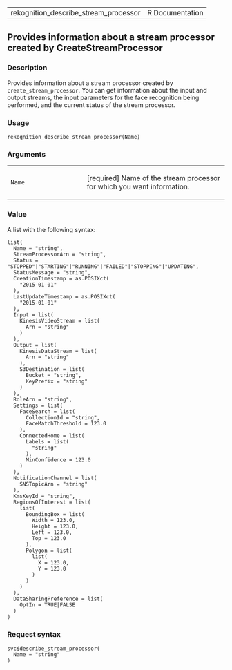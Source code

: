 <table style="width: 100%;">
<tbody>
<tr class="odd">
<td>rekognition_describe_stream_processor</td>
<td style="text-align: right;">R Documentation</td>
</tr>
</tbody>
</table>

## Provides information about a stream processor created by CreateStreamProcessor

### Description

Provides information about a stream processor created by
`create_stream_processor`. You can get information about the input and
output streams, the input parameters for the face recognition being
performed, and the current status of the stream processor.

### Usage

    rekognition_describe_stream_processor(Name)

### Arguments

<table>
<colgroup>
<col style="width: 35%" />
<col style="width: 65%" />
</colgroup>
<tbody>
<tr class="odd">
<td><code
id="rekognition_describe_stream_processor_:_Name">Name</code></td>
<td><p>[required] Name of the stream processor for which you want
information.</p></td>
</tr>
</tbody>
</table>

### Value

A list with the following syntax:

    list(
      Name = "string",
      StreamProcessorArn = "string",
      Status = "STOPPED"|"STARTING"|"RUNNING"|"FAILED"|"STOPPING"|"UPDATING",
      StatusMessage = "string",
      CreationTimestamp = as.POSIXct(
        "2015-01-01"
      ),
      LastUpdateTimestamp = as.POSIXct(
        "2015-01-01"
      ),
      Input = list(
        KinesisVideoStream = list(
          Arn = "string"
        )
      ),
      Output = list(
        KinesisDataStream = list(
          Arn = "string"
        ),
        S3Destination = list(
          Bucket = "string",
          KeyPrefix = "string"
        )
      ),
      RoleArn = "string",
      Settings = list(
        FaceSearch = list(
          CollectionId = "string",
          FaceMatchThreshold = 123.0
        ),
        ConnectedHome = list(
          Labels = list(
            "string"
          ),
          MinConfidence = 123.0
        )
      ),
      NotificationChannel = list(
        SNSTopicArn = "string"
      ),
      KmsKeyId = "string",
      RegionsOfInterest = list(
        list(
          BoundingBox = list(
            Width = 123.0,
            Height = 123.0,
            Left = 123.0,
            Top = 123.0
          ),
          Polygon = list(
            list(
              X = 123.0,
              Y = 123.0
            )
          )
        )
      ),
      DataSharingPreference = list(
        OptIn = TRUE|FALSE
      )
    )

### Request syntax

    svc$describe_stream_processor(
      Name = "string"
    )
